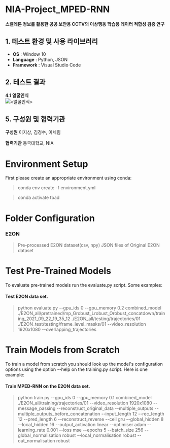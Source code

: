 # NIA-Project_MPED-RNN
**스켈레톤 정보를 활용한 공공 보안용 CCTV의 이상행동 학습용 데이터 적합성 검증 연구**

## 1. 테스트 환경 및 사용 라이브러리
- **OS** : Window 10
- **Language** : Python, JSON
- **Framework** : Visual Studio Code

## 2. 테스트 결과
**4.1 얼굴인식**   
![<얼굴인식>](/00_img/1.png)   
 

## 5. 구성원 및 협력기관

**구성원**
이지상, 김경수, 이세림

**협력기관**
동국대학교, NIA




# Environment Setup

First please create an appropriate environment using conda: 

> conda env create -f environment.yml

> conda activate tbad

# Folder Configuration

### E2ON  

> Pre-processed E2ON dataset(csv, npy)
> JSON files of Original E2ON dataset

# Test Pre-Trained Models

To evaluate pre-trained models run the evaluate.py script.
Some examples:

#### Test E2ON data set.

> python evaluate.py --gpu_ids 0 --gpu_memory 0.2 combined_model ./E2ON_all/pretrained/mp_Grobust_Lrobust_Orobust_concatdown/training_2021_09_22_19_35_12 ./E2ON_all/testing/trajectories/01 ./E2ON_test/testing/frame_level_masks/01 --video_resolution 1920x1080 --overlapping_trajectories

# Train Models from Scratch

To train a model from scratch you should look up the model's configuration options using the option --help on the training.py script. Here is one example:

#### Train MPED-RNN on the E2ON data set.

> python train.py --gpu_ids 0 --gpu_memory 0.1 combined_model ./E2ON_all/training/trajectories/01
> --video_resolution 1920x1080 --message_passing --reconstruct_original_data --multiple_outputs --multiple_outputs_before_concatenation --input_length 12
>  --rec_length 12 --pred_length 6 --reconstruct_reverse --cell gru --global_hidden 8 --local_hidden 16 --output_activation linear 
>  --optimiser adam --learning_rate 0.001 --loss mse --epochs 5 --batch_size 256 --global_normalisation robust --local_normalisation robust 
>  --out_normalisation robust
